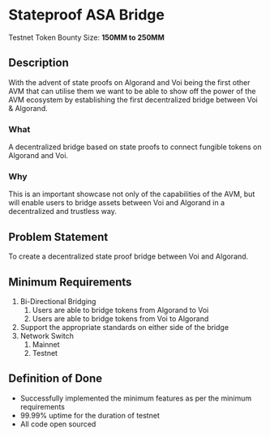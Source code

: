 # Stateproof ASA Bridge

Testnet Token Bounty Size: **150MM to 250MM**

## Description

With the advent of state proofs on Algorand and Voi being the first other AVM that can utilise them we want to be able to show off the power of the AVM ecosystem by establishing the first decentralized bridge between Voi & Algorand.

### What

A decentralized bridge based on state proofs to connect fungible tokens on Algorand and Voi.

### Why

This is an important showcase not only of the capabilities of the AVM, but will enable users to bridge assets between Voi and Algorand in a decentralized and trustless way.

## Problem Statement

To create a decentralized state proof bridge between Voi and Algorand.

## Minimum Requirements

1. Bi-Directional Bridging
    1. Users are able to bridge tokens from Algorand to Voi
    2. Users are able to bridge tokens from Voi to Algorand
2. Support the appropriate standards on either side of the bridge
3. Network Switch
    1. Mainnet
    2. Testnet

## Definition of Done

- Successfully implemented the minimum features as per the minimum requirements
- 99.99% uptime for the duration of testnet
- All code open sourced